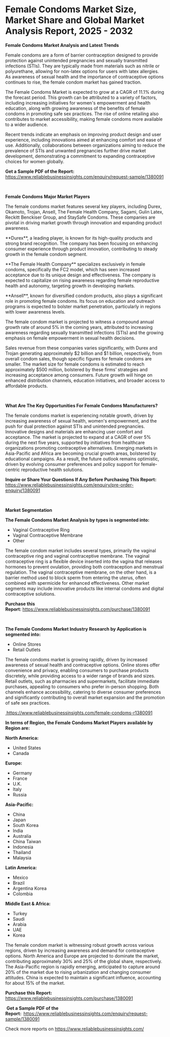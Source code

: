 <p><h1>Female Condoms Market Size, Market Share and Global Market Analysis Report, 2025 - 2032</h1></p><p><strong>Female Condoms Market Analysis and Latest Trends</strong></p>
<p><p>Female condoms are a form of barrier contraception designed to provide protection against unintended pregnancies and sexually transmitted infections (STIs). They are typically made from materials such as nitrile or polyurethane, allowing for non-latex options for users with latex allergies. As awareness of sexual health and the importance of contraceptive options continues to rise, the female condom market has gained traction.</p><p>The Female Condoms Market is expected to grow at a CAGR of 11.1% during the forecast period. This growth can be attributed to a variety of factors, including increasing initiatives for women's empowerment and health education, along with growing awareness of the benefits of female condoms in promoting safe sex practices. The rise of online retailing also contributes to market accessibility, making female condoms more available to a wider audience.</p><p>Recent trends indicate an emphasis on improving product design and user experience, including innovations aimed at enhancing comfort and ease of use. Additionally, collaborations between organizations aiming to reduce the prevalence of STIs and unwanted pregnancies further drive market development, demonstrating a commitment to expanding contraceptive choices for women globally.</p></p>
<p><strong>Get a Sample PDF of the Report:&nbsp;</strong> <a href="https://www.reliablebusinessinsights.com/enquiry/request-sample/1380091?utm_campaign=2735&utm_medium=2&utm_source=Github&utm_content=ia&utm_term=08032025&utm_id=female-condoms">https://www.reliablebusinessinsights.com/enquiry/request-sample/1380091</a></p>
<p>&nbsp;</p>
<p><strong>Female Condoms Major Market Players</strong></p>
<p><p>The female condoms market features several key players, including Durex, Okamoto, Trojan, Ansell, The Female Health Company, Sagami, Gulin Latex, Reckitt Benckiser Group, and StaySafe Condoms. These companies are pivotal in driving market growth through innovation and expanding product awareness.</p><p>**Durex**, a leading player, is known for its high-quality products and strong brand recognition. The company has been focusing on enhancing consumer experience through product innovation, contributing to steady growth in the female condom segment.</p><p>**The Female Health Company** specializes exclusively in female condoms, specifically the FC2 model, which has seen increased acceptance due to its unique design and effectiveness. The company is expected to capitalize on rising awareness regarding female reproductive health and autonomy, targeting growth in developing markets.</p><p>**Ansell**, known for diversified condom products, also plays a significant role in promoting female condoms. Its focus on education and outreach programs is expected to bolster market penetration, particularly in regions with lower awareness levels.</p><p>The female condom market is projected to witness a compound annual growth rate of around 5% in the coming years, attributed to increasing awareness regarding sexually transmitted infections (STIs) and the growing emphasis on female empowerment in sexual health decisions.</p><p>Sales revenue from these companies varies significantly, with Durex and Trojan generating approximately $2 billion and $1 billion, respectively, from overall condom sales, though specific figures for female condoms are smaller. The market size for female condoms is estimated to reach approximately $500 million, bolstered by these firms’ strategies and increasing acceptance among consumers. Future growth will hinge on enhanced distribution channels, education initiatives, and broader access to affordable products.</p></p>
<p>&nbsp;</p>
<p><strong>What Are The Key Opportunities For Female Condoms Manufacturers?</strong></p>
<p><p>The female condoms market is experiencing notable growth, driven by increasing awareness of sexual health, women's empowerment, and the push for dual protection against STIs and unintended pregnancies. Innovative designs and materials are enhancing user comfort and acceptance. The market is projected to expand at a CAGR of over 5% during the next five years, supported by initiatives from healthcare organizations promoting contraceptive alternatives. Emerging markets in Asia-Pacific and Africa are becoming crucial growth areas, bolstered by educational campaigns. As a result, the future outlook remains optimistic, driven by evolving consumer preferences and policy support for female-centric reproductive health solutions.</p></p>
<p><strong>Inquire or Share Your Questions If Any Before Purchasing This Report:</strong> <a href="https://www.reliablebusinessinsights.com/enquiry/pre-order-enquiry/1380091?utm_campaign=2735&utm_medium=2&utm_source=Github&utm_content=ia&utm_term=08032025&utm_id=female-condoms">https://www.reliablebusinessinsights.com/enquiry/pre-order-enquiry/1380091</a></p>
<p>&nbsp;</p>
<p><strong>Market Segmentation</strong></p>
<p><strong>The Female Condoms Market Analysis by types is segmented into:</strong></p>
<p><ul><li>Vaginal Contraceptive Ring</li><li>Vaginal Contraceptive Membrane</li><li>Other</li></ul></p>
<p><p>The female condom market includes several types, primarily the vaginal contraceptive ring and vaginal contraceptive membrane. The vaginal contraceptive ring is a flexible device inserted into the vagina that releases hormones to prevent ovulation, providing both contraception and menstrual regulation. The vaginal contraceptive membrane, on the other hand, is a barrier method used to block sperm from entering the uterus, often combined with spermicide for enhanced effectiveness. Other market segments may include innovative products like internal condoms and digital contraceptive solutions.</p></p>
<p><strong>Purchase this Report:&nbsp;</strong><a href="https://www.reliablebusinessinsights.com/purchase/1380091?utm_campaign=2735&utm_medium=2&utm_source=Github&utm_content=ia&utm_term=08032025&utm_id=female-condoms">https://www.reliablebusinessinsights.com/purchase/1380091</a></p>
<p>&nbsp;</p>
<p><strong>The Female Condoms Market Industry Research by Application is segmented into:</strong></p>
<p><ul><li>Online Stores</li><li>Retail Outlets</li></ul></p>
<p><p>The female condoms market is growing rapidly, driven by increased awareness of sexual health and contraceptive options. Online stores offer convenience and privacy, enabling consumers to purchase products discretely, while providing access to a wider range of brands and sizes. Retail outlets, such as pharmacies and supermarkets, facilitate immediate purchases, appealing to consumers who prefer in-person shopping. Both channels enhance accessibility, catering to diverse consumer preferences and significantly contributing to overall market expansion and the promotion of safe sex practices.</p></p>
<p><a href="https://www.reliablebusinessinsights.com/female-condoms-r1380091?utm_campaign=2735&utm_medium=2&utm_source=Github&utm_content=ia&utm_term=08032025&utm_id=female-condoms">&nbsp;https://www.reliablebusinessinsights.com/female-condoms-r1380091</a></p>
<p><strong>In terms of Region, the Female Condoms Market Players available by Region are:</strong></p>
<p>
    <p> <strong> North America: </strong>
        <ul>
            <li>United States</li>
            <li>Canada</li>
        </ul>
        </p> 
    <p> <strong> Europe: </strong>
        <ul>
            <li>Germany</li>
            <li>France</li>
            <li>U.K.</li>
            <li>Italy</li>
            <li>Russia</li>
        </ul>
        </p> 
    <p> <strong> Asia-Pacific: </strong>
        <ul>
            <li>China</li>
            <li>Japan</li>
            <li>South Korea</li>
            <li>India</li>
            <li>Australia</li>
            <li>China Taiwan</li>
            <li>Indonesia</li>
            <li>Thailand</li>
            <li>Malaysia</li>
        </ul>
        </p> 
    <p> <strong> Latin America: </strong>
        <ul>
            <li>Mexico</li>
            <li>Brazil</li>
            <li>Argentina Korea</li>
            <li>Colombia</li>
        </ul>
        </p> 
    <p> <strong> Middle East & Africa: </strong>
        <ul>
            <li>Turkey</li>
            <li>Saudi</li>
            <li>Arabia</li>
            <li>UAE</li>
            <li>Korea</li>
        </ul>
    </p>
    </p>
<p><p>The female condom market is witnessing robust growth across various regions, driven by increasing awareness and demand for contraceptive options. North America and Europe are projected to dominate the market, contributing approximately 30% and 25% of the global share, respectively. The Asia-Pacific region is rapidly emerging, anticipated to capture around 20% of the market due to rising urbanization and changing consumer attitudes. China is expected to maintain a significant influence, accounting for about 15% of the market.</p></p>
<p><strong>Purchase this Report: </strong><a href="https://www.reliablebusinessinsights.com/purchase/1380091?utm_campaign=2735&utm_medium=2&utm_source=Github&utm_content=ia&utm_term=08032025&utm_id=female-condoms">https://www.reliablebusinessinsights.com/purchase/1380091</a></p>
<p>&nbsp;<strong>Get a Sample PDF of the Report:&nbsp;&nbsp;</strong><a href="https://www.reliablebusinessinsights.com/enquiry/request-sample/1380091?utm_campaign=2735&utm_medium=2&utm_source=Github&utm_content=ia&utm_term=08032025&utm_id=female-condoms">https://www.reliablebusinessinsights.com/enquiry/request-sample/1380091</a></p>
<p><strong></strong></p>
<p>Check more reports on <a href="https://www.reliablebusinessinsights.com/?utm_campaign=2735&utm_medium=2&utm_source=Github&utm_content=ia&utm_term=08032025&utm_id=female-condoms">https://www.reliablebusinessinsights.com/</a></p>